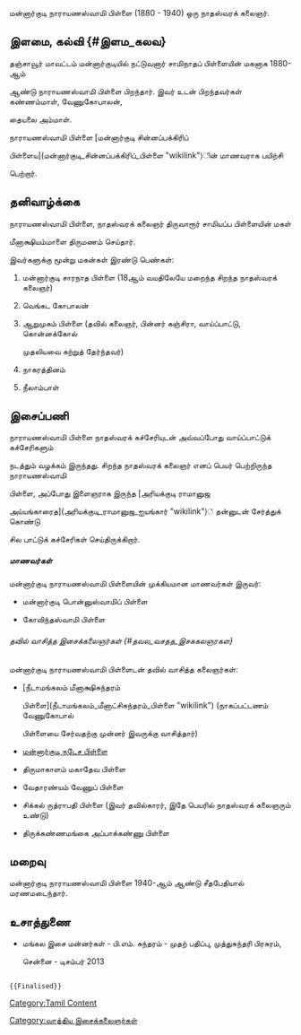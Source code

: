 மன்னார்குடி நாராயணஸ்வாமி பிள்ளை (1880 - 1940) ஒரு நாதஸ்வரக் கலைஞர்.

## இளமை, கல்வி {#இளம_கலவ}

தஞ்சாவூர் மாவட்டம் மன்னார்குடியில் நட்டுவனார் சாமிநாதப் பிள்ளையின் மகனாக 1880-ஆம்
ஆண்டு நாராயணஸ்வாமி பிள்ளை பிறந்தார். இவர் உடன் பிறந்தவர்கள் கண்ணம்மாள், வேணுகோபாலன்,
தையலை அம்மாள்.

நாராயணஸ்வாமி பிள்ளை [மன்னார்குடி சின்னப்பக்கிரிப்
பிள்ளைய](மன்னார்குடி_சின்னப்பக்கிரிப்_பிள்ளை "wikilink")ின் மாணவராக பயிற்சி
பெற்றார்.

## தனிவாழ்க்கை

நாராயணஸ்வாமி பிள்ளை, நாதஸ்வரக் கலைஞர் திருவாரூர் சாமியப்ப பிள்ளையின் மகள்
மீனாக்ஷியம்மாளை திருமணம் செய்தார்.

இவர்களுக்கு மூன்று மகன்கள் இரண்டு பெண்கள்:

1.  மன்னார்குடி சாரநாத பிள்ளை (18ஆம் வயதிலேயே மறைந்த சிறந்த நாதஸ்வரக் கலைஞர்)
2.  வெங்கட கோபாலன்
3.  ஆறுமுகம் பிள்ளை (தவில் கலைஞர், பின்னர் கஞ்சிரா, வாய்ப்பாட்டு, கொன்னக்கோல்
    முதலியவை கற்றுத் தேர்ந்தவர்)
4.  நாகரத்தினம்
5.  நீலாம்பாள்

## இசைப்பணி

நாராயணஸ்வாமி பிள்ளை நாதஸ்வரக் கச்சேரியுடன் அவ்வப்போது வாய்ப்பாட்டுக் கச்சேரிகளும்
நடத்தும் வழக்கம் இருந்தது. சிறந்த நாதஸ்வரக் கலைஞர் எனப் பெயர் பெற்றிருந்த நாராயணஸ்வாமி
பிள்ளை, அப்போது இளைஞராக இருந்த [அரியக்குடி ராமானுஜ
அய்யங்காரைத](அரியக்குடி_ராமானுஜ_ஐயங்கார் "wikilink")் தன்னுடன் சேர்த்துக் கொண்டு
சில பாட்டுக் கச்சேரிகள் செய்திருக்கிறார்.

##### மாணவர்கள்

மன்னார்குடி நாராயணஸ்வாமி பிள்ளையின் முக்கியமான மாணவர்கள் இருவர்:

-   மன்னார்குடி பொன்னுஸ்வாமிப் பிள்ளை
-   கோவிந்தஸ்வாமி பிள்ளை

###### தவில் வாசித்த இசைக்கலைஞர்கள் {#தவல_வசதத_இசககலஞரகள}

மன்னார்குடி நாராயணஸ்வாமி பிள்ளைடன் தவில் வாசித்த கலைஞர்கள்:

-   [நீடாமங்கலம் மீனாக்ஷிசுந்தரம்
    பிள்ளை](நீடாமங்கலம்_மீனாட்சிசுந்தரம்_பிள்ளை "wikilink") (நாகப்பட்டணம் வேணுகோபால்
    பிள்ளையை சேர்வதற்கு முன்னர் இவருக்கு வாசித்தார்)
-   [மன்னார்குடி நடேச பிள்ளை](மன்னார்குடி_நடேச_பிள்ளை "wikilink")
-   திருமாகாளம் மகாதேவ பிள்ளை
-   வேதாரண்யம் வேணுப் பிள்ளை
-   சிக்கல் ருத்ராபதி பிள்ளை (இவர் தவில்காரர், இதே பெயரில் நாதஸ்வரக் கலைஞரும் உண்டு)
-   திருக்கண்ணமங்கை அப்பாக்கண்ணு பிள்ளை

## மறைவு

மன்னார்குடி நாராயணஸ்வாமி பிள்ளை 1940-ஆம் ஆண்டு சீதபேதியால் மரணமடைந்தார்.

## உசாத்துணை

-   மங்கல இசை மன்னர்கள் - பி.எம். சுந்தரம் - முதற் பதிப்பு, முத்துசுந்தரி பிரசுரம்,
    சென்னை - டிசம்பர் 2013

```{=mediawiki}
{{Finalised}}
```
[Category:Tamil Content](Category:Tamil_Content "wikilink")
[Category:வாத்திய இசைக்கலைஞர்கள்](Category:வாத்திய_இசைக்கலைஞர்கள் "wikilink")

